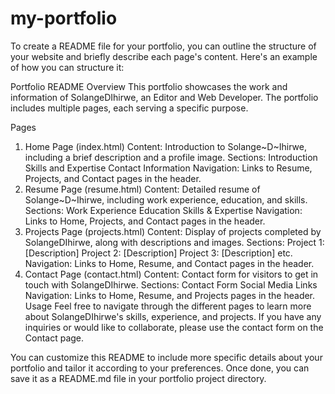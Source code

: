 # my-portfolio

To create a README file for your portfolio, you can outline the structure of your website and briefly describe each page's content. Here's an example of how you can structure it:

Portfolio README
Overview
This portfolio showcases the work and information of SolangeDIhirwe, an Editor and Web Developer. The portfolio includes multiple pages, each serving a specific purpose.

Pages
1. Home Page (index.html)
Content: Introduction to Solange~D~Ihirwe, including a brief description and a profile image.
Sections:
Introduction
Skills and Expertise
Contact Information
Navigation: Links to Resume, Projects, and Contact pages in the header.
2. Resume Page (resume.html)
Content: Detailed resume of Solange~D~Ihirwe, including work experience, education, and skills.
Sections:
Work Experience
Education
Skills & Expertise
Navigation: Links to Home, Projects, and Contact pages in the header.
3. Projects Page (projects.html)
Content: Display of projects completed by SolangeDIhirwe, along with descriptions and images.
Sections:
Project 1: [Description]
Project 2: [Description]
Project 3: [Description]
etc.
Navigation: Links to Home, Resume, and Contact pages in the header.
4. Contact Page (contact.html)
Content: Contact form for visitors to get in touch with SolangeDIhirwe.
Sections:
Contact Form
Social Media Links
Navigation: Links to Home, Resume, and Projects pages in the header.
Usage
Feel free to navigate through the different pages to learn more about SolangeDIhirwe's skills, experience, and projects. If you have any inquiries or would like to collaborate, please use the contact form on the Contact page.

You can customize this README to include more specific details about your portfolio and tailor it according to your preferences. Once done, you can save it as a README.md file in your portfolio project directory.





